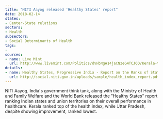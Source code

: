 ```yaml
---
title: "NITI Aayog released 'Healthy States' report"
date: 2018-02-14
states:
- Center-State relations
sectors:
- Health
subsectors:
- Social Determinants of Health
tags:
- 
sources:
- name: Live Mint
  url: http://www.livemint.com/Politics/dVHbNgA14jaCNzeG4TCJCO/Kerala-tops-health-index-Uttar-Pradesh-worst-performer.html
details:
- name: Healthy States, Progressive India - Report on the Ranks of States and Union Territories
  url: http://social.niti.gov.in/uploads/sample/health_index_report.pdf
---
```


NITI Aayog, India's government think tank, along with the Ministry of Health and Family Welfare and the World Bank released the "Healthy States" report ranking Indian states and union territories on their overall performance in healthcare. Kerala ranked top of the health index, while Uttar Pradesh, despite showing improvement, ranked lowest.
